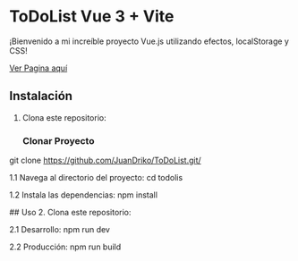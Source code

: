 # ToDoList Vue 3 + Vite

¡Bienvenido a mi increíble proyecto Vue.js utilizando efectos, localStorage y CSS! 

<a href='https://github.com/JuanDriko/ToDoList.git/'>Ver Pagina aquí </a>

## Instalación

1. Clona este repositorio:

   <h3>Clonar Proyecto </h3>
  
  git clone https://github.com/JuanDriko/ToDoList.git/

   <p>
   1.1 Navega al directorio del proyecto:
   cd todolis
   
   1.2 Instala las dependencias:
   npm install   
 </p>
   ## Uso
2. Clona este repositorio:

   <p> 
   2.1 Desarrollo:
   npm run dev
   
   2.2 Producción:
   npm run build
</p>

